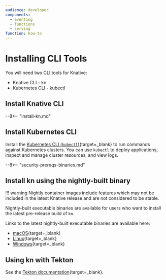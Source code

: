 ```yaml
---
audience: developer
components:
  - eventing
  - functions
  - serving
function: how-to
---
```


# Installing CLI Tools

You will need two CLI tools for Knative:

- Knative CLI - kn
- Kubernetes CLI - kubectl

## Install Knative CLI

--8<-- "install-kn.md"

## Install Kubernetes CLI

Install the [Kubernetes CLI (`kubectl`)](https://kubernetes.io/docs/tasks/tools/install-kubectl){target=_blank} to run commands against Kubernetes clusters. You can use `kubectl` to deploy applications, inspect and manage cluster resources, and view logs.

--8<-- "security-prereqs-binaries.md"

## Install kn using the nightly-built binary

!!! warning
    Nightly container images include features which may not be included in the latest Knative release and are not considered to be stable.


Nightly-built executable binaries are available for users who want to install the latest pre-release build of `kn`.

Links to the latest nightly-built executable binaries are available here:

- [macOS](https://storage.googleapis.com/knative-nightly/client/latest/kn-darwin-amd64){target=_blank}
- [Linux](https://storage.googleapis.com/knative-nightly/client/latest/kn-linux-amd64){target=_blank}
- [Windows](https://storage.googleapis.com/knative-nightly/client/latest/kn-windows-amd64.exe){target=_blank}

## Using kn with Tekton

See the [Tekton documentation](http://hub.tekton.dev/tekton/task/kn){target=_blank}.
